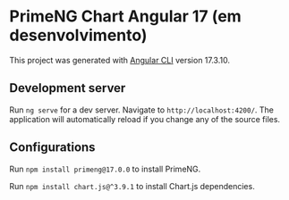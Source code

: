 # PrimeNG Chart Angular 17 (em desenvolvimento)

This project was generated with [Angular CLI](https://github.com/angular/angular-cli) version 17.3.10.

## Development server

Run `ng serve` for a dev server. Navigate to `http://localhost:4200/`. The application will automatically reload if you change any of the source files.

## Configurations

Run `npm install primeng@17.0.0` to install PrimeNG.

Run `npm install chart.js@^3.9.1` to install Chart.js dependencies.

